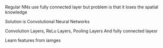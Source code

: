 
Regular NNs use fully connected layer
but problem is that it loses the spatial knowledge

Solution is Convolutional Neural Networks

Convolution Layers, ReLu Layers, Pooling Layers
And fully connected layesr

Learn features from iamges
